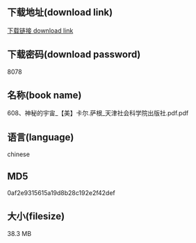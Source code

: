 ## 下载地址(download link)
[下载链接 download link](https://voluble-croquembouche-d321dc.netlify.app/?s=608%E3%80%81%E7%A5%9E%E7%A7%98%E7%9A%84%E5%AE%87%E5%AE%99_%E3%80%90%E7%BE%8E%E3%80%91%E5%8D%A1%E5%B0%94.%E8%90%A8%E6%A0%B9_%E5%A4%A9%E6%B4%A5%E7%A4%BE%E4%BC%9A%E7%A7%91%E5%AD%A6%E9%99%A2%E5%87%BA%E7%89%88%E7%A4%BE.pdf)

## 下载密码(download password)
8078

## 名称(book name)
608、神秘的宇宙_【美】卡尔.萨根_天津社会科学院出版社.pdf.pdf

## 语言(language)
chinese

## MD5
0af2e9315615a19d8b28c192e2f42def

## 大小(filesize)
38.3 MB
